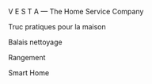V E S T A — The Home Service Company

Truc pratiques pour la maison

Balais nettoyage

Rangement

Smart Home